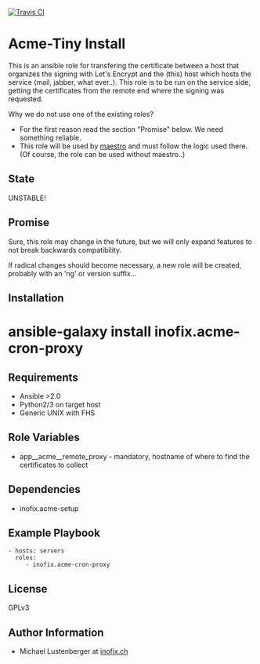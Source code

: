 [![Travis CI](https://img.shields.io/travis/inofix/ansible-acme-cron-proxy.svg?style=flat)](http://travis-ci.org/inofix/ansible-acme-cron-proxy)


Acme-Tiny Install
=================

This is an ansible role for transfering the certificate between a host that organizes the signing with Let's Encrypt and the (this) host which hosts the service (mail, jabber, what ever..). This role is to be run on the service side, getting the certificates from the remote end where the signing was requested.

Why we do not use one of the existing roles?

* For the first reason read the section "Promise" below. We need something reliable.
* This role will be used by [maestro](https://github.com/inofix/maestro) and must follow the logic used there. (Of course, the role can be used without maestro..)


State
-----

UNSTABLE!


Promise
-------

Sure, this role may change in the future, but we will only expand features to not break backwards compatibility.

If radical changes should become necessary, a new role will be created, probably with an 'ng' or version suffix...


Installation
------------

 # ansible-galaxy install inofix.acme-cron-proxy


Requirements
------------

* Ansible >2.0
* Python2/3 on target host
* Generic UNIX with FHS


Role Variables
--------------

* app\_\_acme\_\_remote\_proxy - mandatory, hostname of where to find the certificates to collect


Dependencies
------------

* inofix.acme-setup


Example Playbook
----------------

    - hosts: servers
      roles:
         - inofix.acme-cron-proxy

License
-------

GPLv3


Author Information
------------------

* Michael Lustenberger at [inofix.ch](http://www.inofix.ch)
